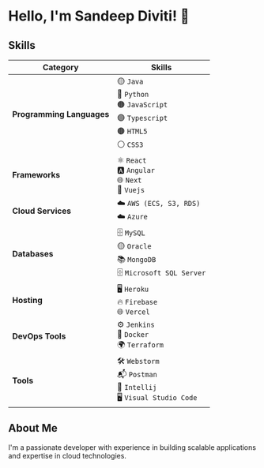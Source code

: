 # Hello, I'm Sandeep Diviti! 👋

## Skills
| **Category**               | **Skills**                                                                                |
|----------------------------|-------------------------------------------------------------------------------------------|
| **Programming Languages**   | 🟡 `Java`  <br> 🔵 `Python`  <br> 🟠 `JavaScript`  <br> 🟣 `Typescript`  <br> 🟤 `HTML5`  <br> ⚪️ `CSS3` |
| **Frameworks**             | ⚛️ `React`  <br> 🅰️ `Angular`  <br> 🌐 `Next`  <br> 🔵 `Vuejs` |
| **Cloud Services**         | ☁️ `AWS (ECS, S3, RDS)`  <br> ☁️ `Azure` |
| **Databases**              | 🗄️ `MySQL`  <br> 🟡 `Oracle`  <br> 📚 `MongoDB`  <br> 🗄️ `Microsoft SQL Server` |
| **Hosting**                | 🖥️ `Heroku`  <br> 🔥 `Firebase`  <br> 🌐 `Vercel` |
| **DevOps Tools**           | ⚙️ `Jenkins`  <br> 🐳 `Docker`  <br> 🌍 `Terraform` |
| **Tools**                  | 🛠️ `Webstorm`  <br> 📬 `Postman`  <br> 🔴 `Intellij`  <br> 🖥️ `Visual Studio Code` |

## About Me
I'm a passionate developer with experience in building scalable applications and expertise in cloud technologies.

